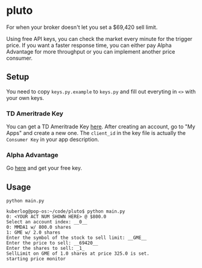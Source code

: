 # pluto
For when your broker doesn't let you set a $69,420 sell limit.

Using free API keys, you can check the market every minute for the trigger price. If you want a faster response time, you can either pay Alpha Advantage for more throughput or you can implement another price consumer.

## Setup
You need to copy `keys.py.example` to `keys.py` and fill out everyting in `<>` with your own keys.

### TD Ameritrade Key
You can get a TD Ameritrade Key [here](https://developer.tdameritrade.com/).
After creating an account, go to "My Apps" and create a new one. 
The `client_id` in the key file is actually the `Consumer Key` in your app description.

### Alpha Advantage
Go [here](https://www.alphavantage.co/) and get your free key. 

## Usage
`python main.py`


```
kuberlog@pop-os:~/code/pluto$ python main.py 
0: <YOUR ACT NUM SHOWN HERE> @ $800.0
Select an account index: __0__
0: MMDA1 w/ 800.0 shares
1: GME w/ 2.0 shares
Enter the symbol of the stock to sell limit: __GME__
Enter the price to sell: __69420__
Enter the shares to sell: _1_
SellLimit on GME of 1.0 shares at price 325.0 is set.
starting price monitor
```
